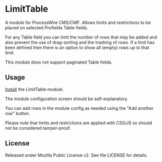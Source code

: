 # LimitTable

A module for ProcessWire CMS/CMF. Allows limits and restrictions to be placed on selected Profields Table fields.

For any Table field you can limit the number of rows that may be added and also prevent the use of drag-sorting and the trashing of rows. If a limit has been defined then there is an option to show all (empty) rows up to that limit.

This module does not support paginated Table fields.

## Usage

[Install](http://modules.processwire.com/install-uninstall/) the LimitTable module.

The module configuration screen should be self-explanatory.

You can add rows in the module config as needed using the "Add another row" button.

Please note that limits and restrictions are applied with CSS/JS so should not be considered tamper-proof.

## License

Released under Mozilla Public License v2. See file LICENSE for details.
